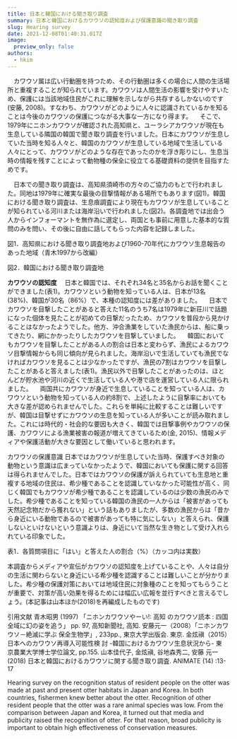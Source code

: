 ```yaml
---
title: 日本と韓国における聞き取り調査
summary: 日本と韓国におけるカワウソの認知度および保護意識の聞き取り調査
slug: Hearing survey
date: 2021-12-08T01:40:31.017Z
image:
  preview_only: false
authors:
  - hkim
---
```

　カワウソ属は広い行動圏を持つため、その行動圏は多くの場合に人間の生活場所と重複することが知られています。カワウソは人間生活の影響を受けやすいため、保護には当該地域住民がこれに理解を示しながら共存するしかないのです(安藤, 2008)。すなわち、カワウソがどのように人々に認識されているかを知ることは今後のカワウソの保護につながる大事な一方になり得ます。
　そこで、1979年にニホンカワウソが確認された高知県と、ユーラシアカワウソが現在も生息している隣国の韓国で聞き取り調査を行いました。日本にカワウソが生息していた当時を知る人々と、韓国のカワウソが生息している地域で生活している人々にとって、カワウソがどのような存在であったのかを浮き彫りにし、生息当時の情報を残すことによって動物種の保全に役立てる基礎資料の提供を目指すためです。

　日本での聞き取り調査は、高知県須崎市の方々のご協力のもとで行われました。同地は1979年に確実な最後の目撃情報がある場所でもあります(図1)。韓国における聞き取り調査は、生息痕調査により現在もカワウソが生息していることが知られている河川または海岸沿いで行われました(図2)。各調査地では出会う人からインフォーマントを無作為に選定し、両国とも事前に用意した基本的な質問のみを問い、その後に自由に話してもらった内容を記録しました。





図1．高知県における聞き取り調査地および1960-70年代にカワウソ生息報告のあった地域（青木1997から改編）





図2．韓国における聞き取り調査地



**カワウソの認知度**
　日本と韓国では、それぞれ34名と35名からお話を聞くことができました(表1)。カワウソという動物を知っている人は、日本が13名(38%)、韓国が30名（86%）で、本種の認知度には差がありました。
　日本でカワウソを目撃したことがあると答えた11名のうち7名は1979年に新荘川で話題になった個体を見たことが初めての目撃だったため、カワウソを普段から見かけることはなかったようでした。他方、沖合漁業をしていた漁民からは、船に乗ってきたり、網にかかったりしたカワウソを目撃していました。
　韓国においてもカワウソを目撃したことがある人の割合は日本と変わらず、漁民によるカワウソ目撃情報からも同じ傾向が見られました。海岸沿いで生活していても漁民でなければカワウソを見ることは少なかったですが、漁民の7割はカワウソを目撃したことがあると答えました(表1)。漁民以外で目撃したことがあったのは、ほとんどが貯水池や河川の近くで生活している人や港で店を運営している人に限られました。
　両国共にカワウソが身近で生息していることを知っている人は、カワウソという動物を知っている人の約8割で、上述したように目撃率においても大きな差が認められませんでした。これらを単純に比較することは難しいですが、韓国は目撃せずにカワウソの生息を知っている人が多いことが読み取れました。これには時代的・社会的な要因も大きく、韓国では目撃事例やカワウソの保護、カワウソによる漁業被害の報道が増えてきているため(金, 2015)、情報メディアや保護活動が大きな要因として働いていると思われます。



カワウソの保護意識
日本ではカワウソが生息していた当時、保護すべき対象の動物という意識は広まっていなかったようで、韓国においても保護に関する回答は得られませんでした。日本ではカワウソの保護が訴えられていても生息地と重複する地域の住民は、希少種であることを認識していなかった可能性が高く、同じく韓国でもカワウソが希少種であることを認識しているのは少数の漁民のみでした。希少種であることを知っている韓国の漁民の一人からは「被害があっても天然記念物だから獲れない」という話もありましたが、多数の漁民からは「昔から身近にいる動物であるので被害があっても特に気にしない」と答えられ、保護しないといけないという意識よりは、身近にいて当然な生き物として受け入れられている印象でした。



表1．各質問項目に「はい」と答えた人の割合（%）（カッコ内は実数）



本調査からメディアや宣伝がカワウソの認知度を上げていることや、人々は自分の生活に関わらないと身近にいる希少種を認識することは難しいことが分かりました。希少種の保護対策においては地域住民に対象種のことを知ってもらうことが重要で、対策が高い効果を得るためには幅広い広報を並行すべきと言えるでしょう。(本記事は山本ほか(2018)を再編成したものです)



引用文献
青木昭男 (1997) 「ニホンカワウソやーい!: 高知 のカワウソ読本 : 四国全域に幻の姿を追う」 pp. 97, 高知新聞社, 高知.
安藤元一（2008）「ニホンカワウソ－絶滅に学ぶ 保全生物学」, 233pp., 東京大学出版会. 東京.
金炫禛（2015）日本へのカワウソ再導入可能性検 討 -韓国におけるカワウソ生息状況から- 東 京農業大学博士学位論文, pp.155.
山本佳代子, 金炫禛, 谷地森秀二, 安藤 元一 (2018) 日本と韓国におけるカワウソに関する聞き取り調査. ANIMATE (14) :13-17

Hearing survey on the recognition status of resident people on the otter was made at past and present otter habitats in Japan and Korea. In both countries, fishermen knew better about the otter. Recognition of other resident people that the otter was a rare animal species was low. From the comparison between Japan and Korea, it turned out that media and publicity raised the recognition of otter. For that reason, broad publicity is important to obtain high effectiveness of conservation measures.